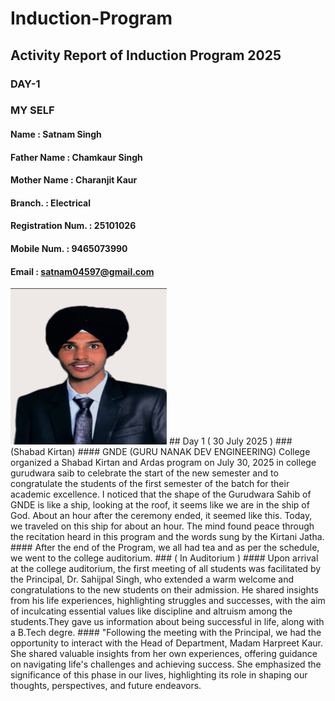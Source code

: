 # Induction-Program
## Activity Report of Induction Program 2025
### DAY-1
### MY SELF
#### Name          : Satnam Singh
#### Father Name        : Chamkaur Singh
#### Mother Name        : Charanjit Kaur 
#### Branch.            :  Electrical 
#### Registration Num.  : 25101026
#### Mobile Num.        : 9465073990
#### Email              : satnam04597@gmail.com 
<img src="https://github.com/satnam070108/Induction-Program-/blob/e360b551083e44baafe5335a24252f0a4ae7a2/IMG_20250125_204515.jpg" width="250" height="250" />
## Day 1 ( 30 July 2025 )
###      (Shabad Kirtan)
####                          GNDE (GURU NANAK DEV  ENGINEERING) College organized a Shabad Kirtan and Ardas program on July 30, 2025 in college gurudwara saib to celebrate the start of the new semester and to congratulate the students of the first semester of the batch for their academic excellence. I noticed that the shape of the Gurudwara Sahib of GNDE is like a ship, looking at the roof, it seems like we are in the ship of God. About an hour after the ceremony ended, it seemed like this. Today, we traveled on this ship for about an hour. The mind found peace through the recitation heard in this program and the words sung by the Kirtani Jatha.
####          After the end of the Program, we all had tea and as per the schedule, we went to the college auditorium.
### ( In Auditorium )
####        Upon arrival at the college auditorium, the first meeting of all students was facilitated by the Principal, Dr. Sahijpal Singh, who extended a warm welcome and congratulations to the new students on their admission. He shared insights from his life experiences, highlighting struggles and successes, with the aim of inculcating essential values like discipline and altruism among the  students.They gave us information about being successful in life, along with a B.Tech degre.
####    "Following the meeting with the Principal, we had the opportunity to interact with the Head of Department, Madam Harpreet Kaur. She shared valuable insights from her own experiences, offering guidance on navigating life's challenges and achieving success. She emphasized the significance of this phase in our lives, highlighting its role in shaping our  thoughts, perspectives, and future   endeavors. 
